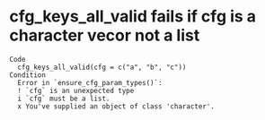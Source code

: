 # cfg_keys_all_valid fails if cfg is a character vecor not a list

    Code
      cfg_keys_all_valid(cfg = c("a", "b", "c"))
    Condition
      Error in `ensure_cfg_param_types()`:
      ! `cfg` is an unexpected type
      i `cfg` must be a list.
      x You've supplied an object of class 'character'.


